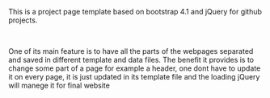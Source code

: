 <p>
    This is a project page template based on bootstrap 4.1 and jQuery for github projects.
</p>
</br>
<p>
    One of its main feature is to have all the parts of the webpages separated and saved in different template and data files. The benefit it provides is to change some part of a page for example a header, one dont have to update it on every page, it is just updated in its template file and the loading jQuery will manege it for final website
</p>

